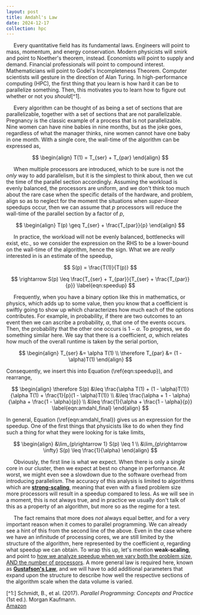 ```yaml
---
layout: post
title: Amdahl's Law
date: 2024-12-17
collection: hpc
---
```

&nbsp;&nbsp;&nbsp;&nbsp; Every quantitative field has its fundamental laws. Engineers will point to mass, momentum, and energy conservation. Modern physicists will smirk and point to Noether's theorem, instead. Economists will point to supply and demand. Financial professionals will point to compound interest. Mathematicians will point to Godel's Incompleteness Theorem. Computer scientists will gesture in the direction of Alan Turing. In high-performance computing (HPC), the first thing that you learn is how hard it can be to parallelize something. Then, this motivates you to learn how to figure out whether or not you *should*[^1]. 

&nbsp;&nbsp;&nbsp;&nbsp; Every algorithm can be thought of as being a set of sections that are parallelizable, together with a set of sections that are not parallelizable. Pregnancy is the classic example of a process that is not parallelizable. Nine women can have nine babies in nine months, but as the joke goes, regardless of what the manager thinks, nine women cannot have one baby in one month. With a single core, the wall-time of the algorithm can be expressed as, 

$$
\begin{align}
T(1) = T_{ser} + T_{par}
\end{align} 
$$

&nbsp;&nbsp;&nbsp;&nbsp; When multiple processors are introduced, which to be sure is not the *only* way to add parallelism, but it is the simplest to think about, then we cut the time of the parallel section accordingly. Assuming the workload is evenly balanced, the processors are uniform, and we don't think too much about the rare case when the specific details of the hardware, and problem, align so as to neglect for the moment the situations when *super-linear* speedups occur, then we can assume that $p$ processors will reduce the wall-time of the parallel section by a factor of $p$,

$$
\begin{align}
T(p) \geq T_{ser} + \frac{T_{par}}{p}
\end{align}
$$

&nbsp;&nbsp;&nbsp;&nbsp; In practice, the workload will not be evenly balanced, bottlenecks will exist, etc., so we consider the expression on the RHS to be a lower-bound on the wall-time of the algorithm, hence the sign. What we are *really* interested in is an estimate of the speedup,

$$
S(p) = \frac{T(1)}{T(p)} 
$$

$$
\rightarrow S(p) \leq \frac{T_{ser} + T_{par}}{T_{ser} + \frac{T_{par}}{p}} \label{eqn:speedup}
$$

&nbsp;&nbsp;&nbsp;&nbsp; Frequently, when you have a binary option like this in mathematics, or physics, which adds up to some value, then you know that a coefficient is swiftly going to show up which characterizes how much each of the options contributes. For example, in probability, if there are two outcomes to an event then we can ascribe a probability, $\alpha$, that one of the events occurs. Then, the probability that the other one occurs is $1 - \alpha$. To progress, we do something similar here. We say that there is a coefficient, $\alpha$, which relates how much of the overall runtime is taken by the serial portion,

$$
\begin{align}
T_{ser} &= \alpha T(1) \\
\therefore T_{par} &= (1 - \alpha)T(1) 
\end{align}
$$
 
Consequently, we insert this into Equation (\ref{eqn:speedup}), and rearrange,

$$
\begin{align}
\therefore S(p) &\leq \frac{\alpha T(1) + (1 - \alpha)T(1)}{\alpha T(1) + \frac{1}{p}(1 - \alpha)T(1)} \\
&\leq \frac{\alpha + 1 - \alpha}{\alpha + \frac{1 - \alpha}{p}} \\
&\leq \frac{1}{\alpha + \frac{1 - \alpha}{p}} \label{eqn:amdahl_final}
\end{align}
$$

In general, Equation (\ref{eqn:amdahl_final}) gives us an expression for the speedup. One of the first things that physicists like to do when they find such a thing for what they were looking for is take limits,

$$
\begin{align}
&\lim_{p\rightarrow 1} S(p) \leq 1 \\
&\lim_{p\rightarrow \infty} S(p) \leq \frac{1}{\alpha}
\end{align}
$$

&nbsp;&nbsp;&nbsp;&nbsp; Obviously, the first line is what we expect. When there is only a single core in our cluster, then we expect at best no change in performance. At worst, we might even see a slowdown due to the software overhead from introducing parallelism. The accuracy of this analysis is limited to algorithms which are [**strong-scaling**](./2025-01-06_strongscaling), meaning that even with a fixed problem size more processors will result in a speedup compared to less. As we will see in a moment, this is not always true, and in practice we usually don't talk of this as a property of an algorithm, but more so as the regime for a test. 

&nbsp;&nbsp;&nbsp;&nbsp; The fact remains that more does *not* always equal better, and for a very important reason when it comes to parallel programming. We can already see a hint of this from the second line of the above. Even in the case where we have an infinitude of processing cores, we are still limited by the structure of the algorithm, here represented by the coefficient $\alpha$, regarding what speedup we can obtain. To wrap this up, let's mention **weak-scaling**, and point to [how we analyze speedup when we vary both the problem size, AND the number of processors](./2025-01-06_gustafson). A more general law is required here, known as [**Gustafson's Law**](./2025-01-06_gustafson), and we will have to add additional parameters that expand upon the structure to describe how well the respective sections of the algorithm scale when the data volume is varied. 

<!-- References -->
[^1:] Schmidt, B., et al. (2017). *Parallel Programming: Concepts and Practice* (1st ed.). Morgan Kaufmann.  
[Amazon](https://www.amazon.com/Parallel-Programming-Bertil-Schmidt-Ph-D/dp/0128498900)